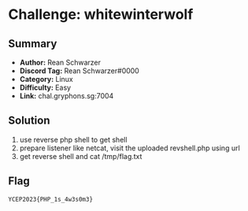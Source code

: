 Challenge: whitewinterwolf
===

## Summary
* **Author:** Rean Schwarzer
* **Discord Tag:** Rean Schwarzer#0000
* **Category:** Linux
* **Difficulty:** Easy
* **Link:** chal.gryphons.sg:7004

## Solution
1. use reverse php shell to get shell
2. prepare listener like netcat, visit the uploaded revshell.php using url
3. get reverse shell and cat /tmp/flag.txt

## Flag
```
YCEP2023{PHP_1s_4w3s0m3}
```
